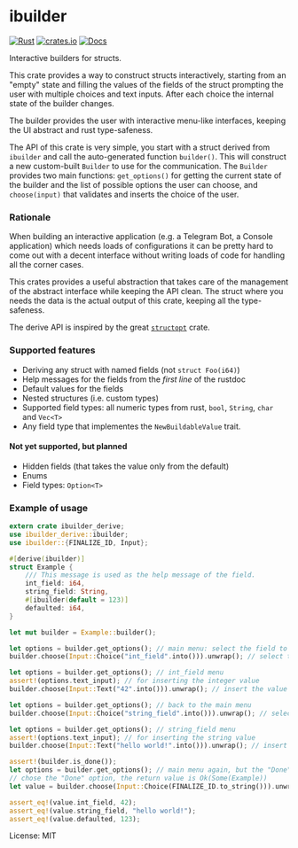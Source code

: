 # ibuilder

[![Rust](https://github.com/edomora97/ibuilder/workflows/Rust/badge.svg?branch=master)](https://github.com/edomora97/ibuilder/actions?query=workflow%3ARust)
[![crates.io](https://img.shields.io/crates/v/ibuilder.svg)](https://crates.io/crates/ibuilder)
[![Docs](https://docs.rs/ibuilder/badge.svg)](https://docs.rs/ibuilder)

Interactive builders for structs.

This crate provides a way to construct structs interactively, starting from an "empty" state
and filling the values of the fields of the struct prompting the user with multiple choices
and text inputs. After each choice the internal state of the builder changes.

The builder provides the user with interactive menu-like interfaces, keeping the UI abstract
and rust type-safeness.

The API of this crate is very simple, you start with a struct derived from `ibuilder` and call
the auto-generated function `builder()`. This will construct a new custom-built `Builder` to
use for the communication. The `Builder` provides two main functions: `get_options()` for
getting the current state of the builder and the list of possible options the user can choose,
and `choose(input)` that validates and inserts the choice of the user.

### Rationale
When building an interactive application (e.g. a Telegram Bot, a Console application) which
needs loads of configurations it can be pretty hard to come out with a decent interface without
writing loads of code for handling all the corner cases.

This crates provides a useful abstraction that takes care of the management of the abstract
interface while keeping the API clean. The struct where you needs the data is the actual output
of this crate, keeping all the type-safeness.

The derive API is inspired by the great [`structopt`](https://docs.rs/structopt) crate.

### Supported features
- Deriving any struct with named fields (not `struct Foo(i64)`)
- Help messages for the fields from the _first line_ of the rustdoc
- Default values for the fields
- Nested structures (i.e. custom types)
- Supported field types: all numeric types from rust, `bool`, `String`, `char` and `Vec<T>`
- Any field type that implementes the `NewBuildableValue` trait.

#### Not yet supported, but planned
- Hidden fields (that takes the value only from the default)
- Enums
- Field types: `Option<T>`

### Example of usage
```rust
extern crate ibuilder_derive;
use ibuilder_derive::ibuilder;
use ibuilder::{FINALIZE_ID, Input};

#[derive(ibuilder)]
struct Example {
    /// This message is used as the help message of the field.
    int_field: i64,
    string_field: String,
    #[ibuilder(default = 123)]
    defaulted: i64,
}

let mut builder = Example::builder();

let options = builder.get_options(); // main menu: select the field to edit
builder.choose(Input::Choice("int_field".into())).unwrap(); // select the field

let options = builder.get_options(); // int_field menu
assert!(options.text_input); // for inserting the integer value
builder.choose(Input::Text("42".into())).unwrap(); // insert the value

let options = builder.get_options(); // back to the main menu
builder.choose(Input::Choice("string_field".into())).unwrap(); // select the second field

let options = builder.get_options(); // string_field menu
assert!(options.text_input); // for inserting the string value
builder.choose(Input::Text("hello world!".into())).unwrap(); // insert the value

assert!(builder.is_done());
let options = builder.get_options(); // main menu again, but the "Done" option is available
// chose the "Done" option, the return value is Ok(Some(Example))
let value = builder.choose(Input::Choice(FINALIZE_ID.to_string())).unwrap().unwrap();

assert_eq!(value.int_field, 42);
assert_eq!(value.string_field, "hello world!");
assert_eq!(value.defaulted, 123);
```

License: MIT
